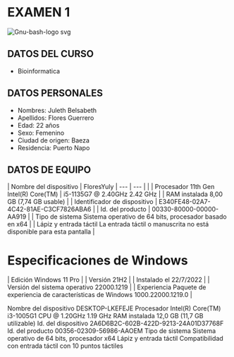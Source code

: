 # EXAMEN 1 
![Gnu-bash-logo svg](https://user-images.githubusercontent.com/104948373/203668937-1450bace-6cd9-479d-82b5-8b18b5ab3af7.png)


## DATOS DEL CURSO 
- Bioinformatica
## DATOS PERSONALES 
- Nombres: Juleth Belsabeth 
- Apellidos: Flores Guerrero 
- Edad: 22 años 
- Sexo: Femenino 
- Ciudad de origen: Baeza 
- Residencia: Puerto Napo
## DATOS DE EQUIPO 

|  Nombre del dispositivo |	FloresYuly
| --- | --- | |
| Procesador	11th Gen Intel(R) Core(TM) | i5-1135G7 @ 2.40GHz   2.42 GHz |
| RAM instalada	8,00 GB (7,74 GB usable) |
| Identificador de dispositivo | E340FE48-02A7-4C42-81AE-C3CF7826ABA6 |
| Id. del producto |	00330-80000-00000-AA919 |
| Tipo de sistema	Sistema operativo de 64 bits, procesador basado en x64 |
| Lápiz y entrada táctil	La entrada táctil o manuscrita no está disponible para esta pantalla |

# Especificaciones de Windows 

| Edición	Windows 11 Pro |
| Versión	21H2 |
| Instalado el	‎22/‎7/‎2022 |
| Versión del sistema operativo	22000.1219 |
| Experiencia	Paquete de experiencia de características de Windows 1000.22000.1219.0 |

Nombre del dispositivo	DESKTOP-LKEFEJE
Procesador Intel(R) Core(TM)	i3-1005G1 CPU @ 1.20GHz 1.19 GHz
RAM instalada 12,0 GB	(11,7 GB utilizable)
Id. del dispositivo	2A6D6B2C-602B-422D-9213-24A01D37768F
Id. del producto	00356-02309-56986-AAOEM
Tipo de sistema Sistema operativo de	64 bits, procesador x64
Lápiz y entrada táctil Compatibilidad con entrada táctil	con 10 puntos táctiles
